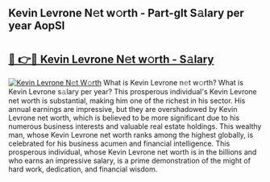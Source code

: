 ## Kevin Levrone N𝚎t w𝚘rth - Part-gIt S𝚊lary per year AopSI

# <h2><a href="http://gc0akc.nevu.top/?p=Kevin+Levrone">🔗 👉🔴 Kevin Levrone N𝚎t w𝚘rth - S𝚊lary</a></h2>

[![Kevin Levrone N𝚎t W𝚘rth](https://i.imgur.com/Oavwk0R.jpeg)](http://gc0akc.nevu.top/?p=Kevin+Levrone)
What is Kevin Levrone n𝚎t w𝚘rth? What is Kevin Levrone s𝚊lary per year?
This prosperous individual's Kevin Levrone net worth is substantial, making him one of the richest in his sector. His annual earnings are impressive, but they are overshadowed by Kevin Levrone net worth, which is believed to be more significant due to his numerous business interests and valuable real estate holdings. This wealthy man, whose Kevin Levrone net worth ranks among the highest globally, is celebrated for his business acumen and financial intelligence. This prosperous individual, whose Kevin Levrone net worth is in the billions and who earns an impressive salary, is a prime demonstration of the might of hard work, dedication, and financial wisdom.

